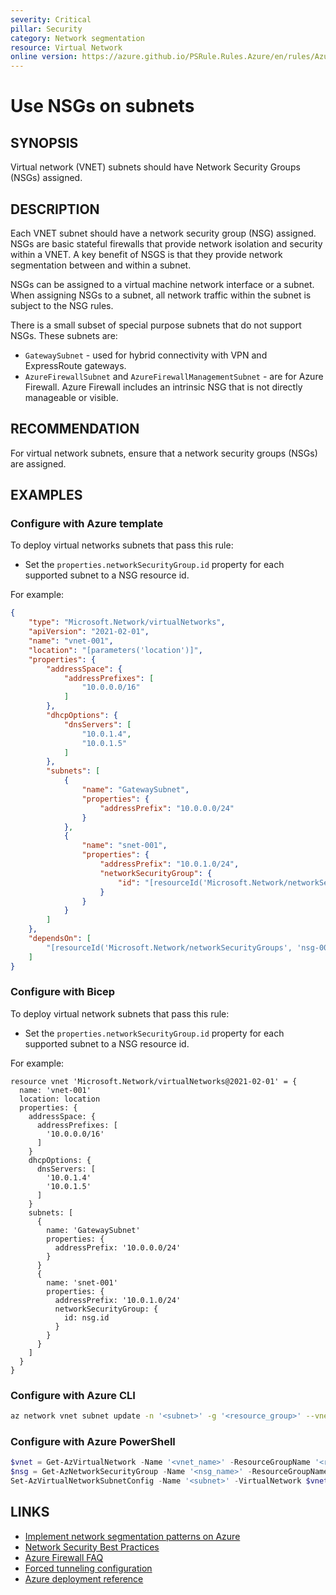 ```yaml
---
severity: Critical
pillar: Security
category: Network segmentation
resource: Virtual Network
online version: https://azure.github.io/PSRule.Rules.Azure/en/rules/Azure.VNET.UseNSGs/
---
```


# Use NSGs on subnets

## SYNOPSIS

Virtual network (VNET) subnets should have Network Security Groups (NSGs) assigned.

## DESCRIPTION

Each VNET subnet should have a network security group (NSG) assigned.
NSGs are basic stateful firewalls that provide network isolation and security within a VNET.
A key benefit of NSGS is that they provide network segmentation between and within a subnet.

NSGs can be assigned to a virtual machine network interface or a subnet.
When assigning NSGs to a subnet, all network traffic within the subnet is subject to the NSG rules.

There is a small subset of special purpose subnets that do not support NSGs.
These subnets are:

- `GatewaySubnet` - used for hybrid connectivity with VPN and ExpressRoute gateways.
- `AzureFirewallSubnet` and `AzureFirewallManagementSubnet` - are for Azure Firewall.
  Azure Firewall includes an intrinsic NSG that is not directly manageable or visible.

## RECOMMENDATION

For virtual network subnets, ensure that a network security groups (NSGs) are assigned.

## EXAMPLES

### Configure with Azure template

To deploy virtual networks subnets that pass this rule:

- Set the `properties.networkSecurityGroup.id` property for each supported subnet to a NSG resource id.

For example:

```json
{
    "type": "Microsoft.Network/virtualNetworks",
    "apiVersion": "2021-02-01",
    "name": "vnet-001",
    "location": "[parameters('location')]",
    "properties": {
        "addressSpace": {
            "addressPrefixes": [
                "10.0.0.0/16"
            ]
        },
        "dhcpOptions": {
            "dnsServers": [
                "10.0.1.4",
                "10.0.1.5"
            ]
        },
        "subnets": [
            {
                "name": "GatewaySubnet",
                "properties": {
                    "addressPrefix": "10.0.0.0/24"
                }
            },
            {
                "name": "snet-001",
                "properties": {
                    "addressPrefix": "10.0.1.0/24",
                    "networkSecurityGroup": {
                        "id": "[resourceId('Microsoft.Network/networkSecurityGroups', 'nsg-001')]"
                    }
                }
            }
        ]
    },
    "dependsOn": [
        "[resourceId('Microsoft.Network/networkSecurityGroups', 'nsg-001')]"
    ]
}
```

### Configure with Bicep

To deploy virtual network subnets that pass this rule:

- Set the `properties.networkSecurityGroup.id` property for each supported subnet to a NSG resource id.

For example:

```bicep
resource vnet 'Microsoft.Network/virtualNetworks@2021-02-01' = {
  name: 'vnet-001'
  location: location
  properties: {
    addressSpace: {
      addressPrefixes: [
        '10.0.0.0/16'
      ]
    }
    dhcpOptions: {
      dnsServers: [
        '10.0.1.4'
        '10.0.1.5'
      ]
    }
    subnets: [
      {
        name: 'GatewaySubnet'
        properties: {
          addressPrefix: '10.0.0.0/24'
        }
      }
      {
        name: 'snet-001'
        properties: {
          addressPrefix: '10.0.1.0/24'
          networkSecurityGroup: {
            id: nsg.id
          }
        }
      }
    ]
  }
}
```

### Configure with Azure CLI

```bash
az network vnet subnet update -n '<subnet>' -g '<resource_group>' --vnet-name '<vnet_name>' --network-security-group '<nsg_name>`
```

### Configure with Azure PowerShell

```powershell
$vnet = Get-AzVirtualNetwork -Name '<vnet_name>' -ResourceGroupName '<resource_group>'
$nsg = Get-AzNetworkSecurityGroup -Name '<nsg_name>' -ResourceGroupName '<resource_group>'
Set-AzVirtualNetworkSubnetConfig -Name '<subnet>' -VirtualNetwork $vnet -AddressPrefix '10.0.1.0/24' -NetworkSecurityGroup $nsg
```

## LINKS

- [Implement network segmentation patterns on Azure](https://docs.microsoft.com/azure/architecture/framework/security/design-network-segmentation)
- [Network Security Best Practices](https://docs.microsoft.com/azure/security/fundamentals/network-best-practices#logically-segment-subnets)
- [Azure Firewall FAQ](https://docs.microsoft.com/azure/firewall/firewall-faq#are-network-security-groups-nsgs-supported-on-the-azure-firewall-subnet)
- [Forced tunneling configuration](https://docs.microsoft.com/azure/firewall/forced-tunneling#forced-tunneling-configuration)
- [Azure deployment reference](https://docs.microsoft.com/azure/templates/microsoft.network/virtualnetworks)
